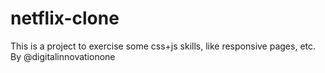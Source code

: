 # netflix-clone
This is a project to exercise some css+js skills, like responsive pages, etc. By @digitalinnovationone
